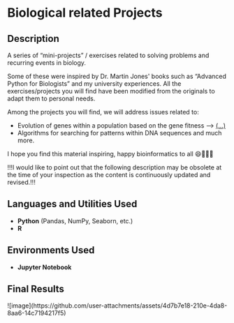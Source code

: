 <h1>Biological related Projects</h1>

<h2>Description</h2>
A series of “mini-projects” / exercises related to solving problems and recurring events in biology.

Some of these were inspired by Dr. Martin Jones' books such as “Advanced Python for Biologists” and my university experiences. All the exercises/projects you will find have been modified from the originals to adapt them to personal needs.

Among the projects you will find, we will address issues related to:
- Evolution of genes within a population based on the gene fitness --> <a href="https://github.com/SilvioValli/Bio-Projects/tree/main/Biological%20related%20projects">(...)</a>
- Algorithms for searching for patterns within DNA sequences and much more.

I hope you find this material inspiring, happy bioinformatics to all 😄🔬🌱🐧

!!!I would like to point out that the following description may be obsolete at the time of your inspection as the content is continuously updated and revised.!!!
<br />


<h2>Languages and Utilities Used</h2>

- <b>Python</b> (Pandas, NumPy, Seaborn, etc.)
- <b>R</b>

<h2>Environments Used </h2>

- <b>Jupyter Notebook</b> 

<h2>Final Results</h2>
![image](https://github.com/user-attachments/assets/4d7b7e18-210e-4da8-8aa6-14c7194217f5)
